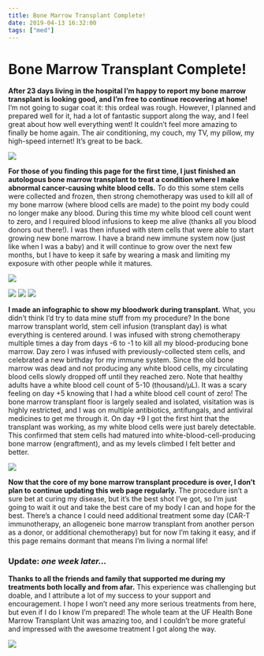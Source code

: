 ```yaml
---
title: Bone Marrow Transplant Complete!
date: 2019-04-13 16:32:00
tags: ["med"]
---
```


# Bone Marrow Transplant Complete!

**After 23 days living in the hospital I’m happy to report my bone marrow transplant is looking good, and I’m free to continue recovering at home!** I’m not going to sugar coat it: this ordeal was rough. However, I planned and prepared well for it, had a lot of fantastic support along the way, and I feel great about how well everything went! It couldn’t feel more amazing to finally be home again. The air conditioning, my couch, my TV, my pillow, my high-speed internet! It’s great to be back.

<div class="text-center img-border">

![](https://swharden.com/static/2019/04/13/scott-harden-bone-marrow-transplant-finished-leaving-hospital.jpg)

</div>

**For those of you finding this page for the first time, I just finished an autologous bone marrow transplant to treat a condition where I make abnormal cancer-causing white blood cells.** To do this some stem cells were collected and frozen, then strong chemotherapy was used to kill all of my bone marrow (where blood cells are made) to the point my body could no longer make any blood. During this time my white blood cell count went to zero, and I required blood infusions to keep me alive (thanks all you blood donors out there!). I was then infused with stem cells that were able to start growing new bone marrow. I have a brand new immune system now (just like when I was a baby) and it will continue to grow over the next few months, but I have to keep it safe by wearing a mask and limiting my exposure with other people while it matures.

<div class="text-center img-border img-medium">

![](https://swharden.com/static/2019/04/13/scott-harden-bone-marrow-transplant-finished-scott-kane.jpg)

</div>

<div class="text-center img-border img-micro">

![](https://swharden.com/static/2019/04/13/scott-harden-bone-marrow-transplant-withdrawing-picc-line.jpg)
![](https://swharden.com/static/2019/04/13/scott-harden-bone-marrow-transplant-finished-lets-go-home.jpg)
![](https://swharden.com/static/2019/04/13/scott-harden-bone-marrow-transplant-finished-leaving-the-floor.jpg)

</div>

**I made an infographic to show my bloodwork during transplant.** What, you didn’t think I’d try to data mine stuff from my procedure? In the bone marrow transplant world, stem cell infusion (transplant day) is what everything is centered around. I was infused with strong chemotherapy multiple times a day from days -6 to -1 to kill all my blood-producing bone marrow. Day zero I was infused with previously-collected stem cells, and celebrated a new birthday for my immune system. Since the old bone marrow was dead and not producing any white blood cells, my circulating blood cells slowly dropped off until they reached zero. Note that healthy adults have a white blood cell count of 5-10 (thousand/µL). It was a scary feeling on day +5 knowing that I had a white blood cell count of zero! The bone marrow transplant floor is largely sealed and isolated, visitation was is highly restricted, and I was on multiple antibiotics, antifungals, and antiviral medicines to get me through it. On day +9 I got the first hint that the transplant was working, as my white blood cells were just barely detectable. This confirmed that stem cells had matured into white-blood-cell-producing bone marrow (engraftment), and as my levels climbed I felt better and better.

<div class="text-center img-medium">

![](https://swharden.com/static/2019/04/13/scott-harden-bone-marrow-transplant-white-blood-cell-count-bloodwork.png)

</div>

**Now that the core of my bone marrow transplant procedure is over, I don’t plan to continue updating this web page regularly.** The procedure isn’t a sure bet at curing my disease, but it’s the best shot I’ve got, so I’m just going to wait it out and take the best care of my body I can and hope for the best. There’s a chance I could need additional treatment some day (CAR-T immunotherapy, an allogeneic bone marrow transplant from another person as a donor, or additional chemotherapy) but for now I’m taking it easy, and if this page remains dormant that means I’m living a normal life!

### Update: _one week later..._

**Thanks to all the friends and family that supported me during my treatments both locally and from afar.** This experience was challenging but doable, and I attribute a lot of my success to your support and encouragement. I hope I won’t need any more serious treatments from here, but even if I do I know I’m prepared! The whole team at the UF Health Bone Marrow Transplant Unit was amazing too, and I couldn’t be more grateful and impressed with the awesome treatment I got along the way.

<div class="text-center img-border">

![](https://swharden.com/static/2019/04/13/scott-harden-cancer-bone-marrow-transplant-recovery.jpg)

</div>